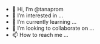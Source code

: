 - 👋 Hi, I’m @tanaprom
- 👀 I’m interested in ...
- 🌱 I’m currently learning ...
- 💞️ I’m looking to collaborate on ...
- 📫 How to reach me ...

<!---
tanaprom/tanaprom is a ✨ special ✨ repository because its `README.md` (this file) appears on your GitHub profile.
You can click the Preview link to take a look at your changes.
--->
